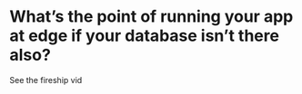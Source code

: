 # What’s the point of running your app at edge if your database isn’t there also?

See the fireship vid